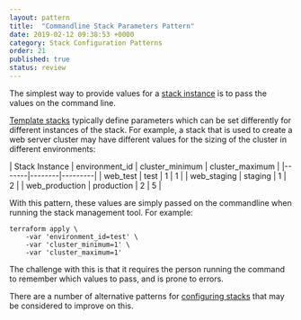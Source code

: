 ```yaml
---
layout: pattern
title:  "Commandline Stack Parameters Pattern"
date: 2019-02-12 09:38:53 +0000
category: Stack Configuration Patterns
order: 21
published: true
status: review
---
```


The simplest way to provide values for a [stack instance](/patterns/stack-concept/) is to pass the values on the command line.

[Template stacks](/patterns/stack-replication/template-stack.html) typically define parameters which can be set differently for different instances of the stack. For example, a stack that is used to create a web server cluster may have different values for the sizing of the cluster in different environments:


| Stack Instance | environment_id | cluster_minimum | cluster_maximum |
|-------|--------|---------|
| web_test | test | 1 | 1 |
| web_staging | staging | 1 | 2 |
| web_production | production | 2 | 5 |



With this pattern, these values are simply passed on the commandline when running the stack management tool. For example:


~~~ console
terraform apply \
    -var 'environment_id=test' \
    -var 'cluster_minimum=1' \
    -var 'cluster_maximum=1'
~~~


The challenge with this is that it requires the person running the command to remember which values to pass, and is prone to errors.

There are a number of alternative patterns for [configuring stacks](/patterns/stack-configuration/) that may be considered to improve on this.



